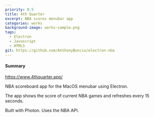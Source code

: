 ```yaml
---
priority: 0.5
title: 4th Quarter
excerpt: NBA scores menubar app
categories: works
background-image: works-sample.png
tags:
  - Electron
  - Javascript
  - HTML5
git: https://github.com/AnthonyBuncio/electron-nba
---
```


#### Summary

https://www.4thquarter.app/

NBA scoreboard app for the MacOS menubar using Electron.

The app shows the score of current NBA games and refreshes every 15 seconds.

Built with Photon. Uses the NBA API.
